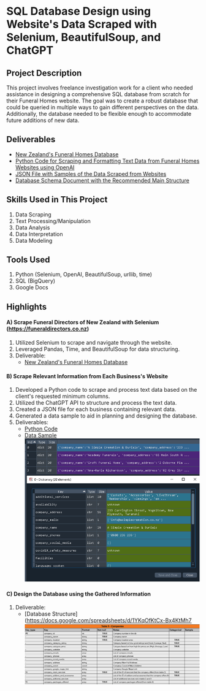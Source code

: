 # SQL Database Design using Website's Data Scraped with Selenium, BeautifulSoup, and ChatGPT
## Project Description

This project involves freelance investigation work for a client who needed assistance in designing a comprehensive SQL database from scratch for their Funeral Homes website. The goal was to create a robust database that could be queried in multiple ways to gain different perspectives on the data. Additionally, the database needed to be flexible enough to accommodate future additions of new data.


## Deliverables

* [New Zealand's Funeral Homes Database](https://github.com/ICereghetti/project_funeral_homes/blob/b45ae90cea72fae99af1870f2f5ad925c75aeed4/funeral_homes_database.csv)
* [Python Code for Scraping and Formatting Text Data from Funeral Homes Websites using OpenAI](https://github.com/ICereghetti/project_funeral_homes/blob/1556a93cb6b031ada01dad035458566a79eef8a2/scrape_website.py)
* [JSON File with Samples of the Data Scraped from Websites](https://github.com/ICereghetti/project_funeral_homes/blob/b45ae90cea72fae99af1870f2f5ad925c75aeed4/samples.json)
* [Database Schema Document with the Recommended Main Structure](https://docs.google.com/spreadsheets/d/1YKqOfKtCx-Bx4KtMh7m7fcoXkl7wU3KPQ9LuyQzWJus/edit#gid=954638511)


## Skills Used in This Project
1) Data Scraping
2) Text Processing/Manipulation
3) Data Analysis
4) Data Interpretation
5) Data Modeling

## Tools Used

1) Python (Selenium, OpenAI, BeautifulSoup, urllib, time)
2) SQL (BigQuery)
3) Google Docs

## Highlights
#### A) Scrape Funeral Directors of New Zealand with Selenium (https://funeraldirectors.co.nz)
1) Utilized Selenium to scrape and navigate through the website.
2) Leveraged Pandas, Time, and BeautifulSoup for data structuring.
3) Deliverable:
   - [New Zealand's Funeral Homes Database](https://github.com/ICereghetti/project_funeral_homes/blob/b45ae90cea72fae99af1870f2f5ad925c75aeed4/funeral_homes_database.csv)

#### B) Scrape Relevant Information from Each Business's Website
1) Developed a Python code to scrape and process text data based on the client's requested minimum columns.
2) Utilized the ChatGPT API to structure and process the text data.
3) Created a JSON file for each business containing relevant data.
4) Generated a data sample to aid in planning and designing the database.
5) Deliverables:
   - [Python Code](https://github.com/ICereghetti/project_funeral_homes/blob/b45ae90cea72fae99af1870f2f5ad925c75aeed4/scrape_website.py)
   - [Data Sample](https://github.com/ICereghetti/project_funeral_homes/blob/b45ae90cea72fae99af1870f2f5ad925c75aeed4/samples.json)
![](https://github.com/ICereghetti/Cereghetti_Portfolio/blob/27f2f9b2d88ac78119a6e8f37f4d1b40b93635ab/images/project_funeral_homes_1.png?raw=true)

#### C) Design the Database using the Gathered Information
1) Deliverable:
   - [Database Structure](https://docs.google.com/spreadsheets/d/1YKqOfKtCx-Bx4KtMh7
![](https://github.com/ICereghetti/Cereghetti_Portfolio/blob/27f2f9b2d88ac78119a6e8f37f4d1b40b93635ab/images/project_funeral_homes_2.png)
